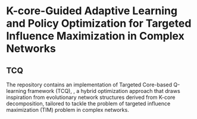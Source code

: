 # K-core-Guided Adaptive Learning and Policy Optimization for Targeted Influence Maximization in Complex Networks

 
## TCQ
 
The repository contains an implementation of Targeted Core-based Q-learning framework (TCQ), , a hybrid optimization approach that draws inspiration from evolutionary network structures derived from K-core decomposition, tailored to tackle the problem of targeted influence maximization (TIM) problem in complex networks.

 


 



